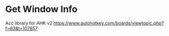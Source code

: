 # Get Window Info
Acc library for AHK v2
https://www.autohotkey.com/boards/viewtopic.php?f=83&t=107857
